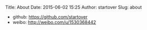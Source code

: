 Title: About
Date: 2015-06-02 15:25
Author: startover
Slug: about

* github: https://github.com/startover
* weibo: http://weibo.com/u/1530368442
